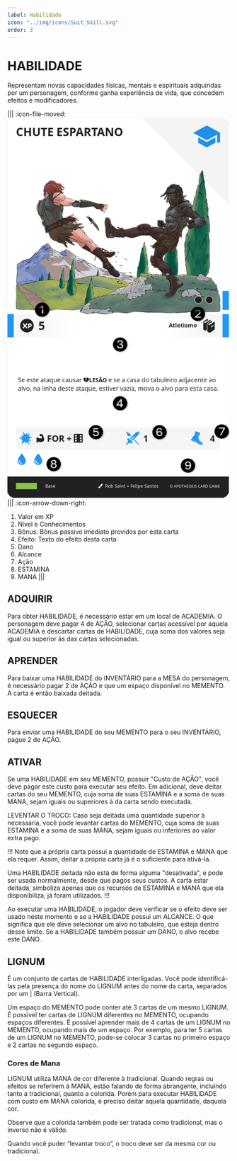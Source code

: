 ```yaml
---
label: Habilidade
icon: "../img/icons/Suit_Skill.svg"
order: 3
---
```


# HABILIDADE

Representam novas capacidades físicas, mentais e espirituais adquiridas por um personagem, conforme ganha experiência de vida, que concedem efeitos e modificadores.

||| :icon-file-moved:
![](../img/cards/skill.png)
||| :icon-arrow-down-right:
1.	Valor em XP
2.	Nível e Conhecimentos
3.	Bônus: Bônus passivo imediato providos por esta carta
4.	Efeito: Texto do efeito desta carta
5.	Dano
6.	Alcance
7.	Ação
8.	ESTAMINA
9.	MANA
|||

## ADQUIRIR
Para obter HABILIDADE, é necessário estar em um local de ACADEMIA. O personagem deve pagar 4 de AÇÃO, selecionar cartas acessível por aquela ACADEMIA e descartar cartas de HABILIDADE, cuja soma dos valores seja igual ou superior às das cartas selecionadas.

## APRENDER
Para baixar uma HABILIDADE do INVENTÁRIO para a MESA do personagem, é necessário pagar 2 de AÇÃO e que um espaço disponível no MEMENTO. A carta é então baixada deitada.

## ESQUECER
Para enviar uma HABILIDADE do seu MEMENTO para o seu INVENTÁRIO, pague 2 de AÇÃO.

## ATIVAR
Se uma HABILIDADE em seu MEMENTO, possuir "Custo de AÇÃO", você deve pagar este custo para executar seu efeito. Em adicional, deve deitar cartas do seu MEMENTO, cuja soma de suas ESTAMINA e a soma de suas MANA, sejam iguais ou superiores à da carta sendo executada.

LEVENTAR O TROCO: Caso seja deitada uma quantidade superior à necessária, você pode levantar cartas do MEMENTO, cuja soma de suas ESTAMINA e a soma de suas MANA, sejam iguais ou inferiores ao valor extra pago.

!!!
Note que a própria carta possui a quantidade de ESTAMINA e MANA que ela requer. Assim, deitar a própria carta já é o suficiente para ativá-la.

Uma HABILIDADE deitada não está de forma alguma "desativada", e pode ser usada normalmente, desde que pagos seus custos. A carta estar deitada, simboliza apenas que os recursos de ESTAMINA e MANA que ela disponibiliza, já foram utilizados.
!!!

Ao executar uma HABILIDADE, o jogador deve verificar se o efeito deve ser usado neste momento e se a HABILIDADE possui um ALCANCE. O que significa que ele deve selecionar um alvo no tabuleiro, que esteja dentro desse limite. Se a HABILIDADE também possuir um DANO, o alvo recebe este DANO.

## LIGNUM
É um conjunto de cartas de HABILIDADE interligadas. Você pode identificá-las pela presença do nome do LIGNUM antes do nome da carta, separados por um | (Barra Vertical).

Um espaço do MEMENTO pode conter até 3 cartas de um mesmo LIGNUM. É possível ter cartas de LIGNUM diferentes no MEMENTO, ocupando espaços diferentes. É possível aprender mais de 4 cartas de um LIGNUM no MEMENTO, ocupando mais de um espaço. Por exemplo, para ter 5 cartas de um LIGNUM no MEMENTO, pode-se colocar 3 cartas no primeiro espaço e 2 cartas no segundo espaço.

###  Cores de Mana

LIGNUM utiliza MANA de cor diferente à tradicional. Quando regras ou efeitos se referirem à MANA, estão falando de forma abrangente, incluindo tanto a tradicional, quanto a colorida. Porém para executar HABILIDADE com custo em MANA colorida, é preciso deitar aquela quantidade, daquela cor.

Observe que a colorida também pode ser tratada como tradicional, mas o inverso não é válido.

Quando você puder “levantar troco”, o troco deve ser da mesma cor ou tradicional.
